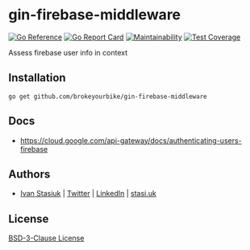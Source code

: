 # gin-firebase-middleware

[![Go Reference](https://pkg.go.dev/badge/github.com/brokeyourbike/gin-firebase-middleware.svg)](https://pkg.go.dev/github.com/brokeyourbike/gin-firebase-middleware)
[![Go Report Card](https://goreportcard.com/badge/github.com/brokeyourbike/gin-firebase-middleware)](https://goreportcard.com/report/github.com/brokeyourbike/gin-firebase-middleware)
[![Maintainability](https://api.codeclimate.com/v1/badges/a83ce526eca9ba911697/maintainability)](https://codeclimate.com/github/brokeyourbike/gin-firebase-middleware/maintainability)
[![Test Coverage](https://api.codeclimate.com/v1/badges/a83ce526eca9ba911697/test_coverage)](https://codeclimate.com/github/brokeyourbike/gin-firebase-middleware/test_coverage)

Assess firebase user info in context

## Installation

```
go get github.com/brokeyourbike/gin-firebase-middleware
```

## Docs

- https://cloud.google.com/api-gateway/docs/authenticating-users-firebase

## Authors
- [Ivan Stasiuk](https://github.com/brokeyourbike) | [Twitter](https://twitter.com/brokeyourbike) | [LinkedIn](https://www.linkedin.com/in/brokeyourbike) | [stasi.uk](https://stasi.uk)

## License
[BSD-3-Clause License](https://github.com/glocurrency/clearfx-api/blob/main/LICENSE)